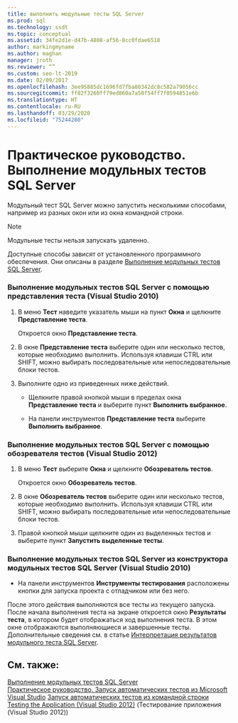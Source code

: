 ```yaml
---
title: выполнить модульные тесты SQL Server
ms.prod: sql
ms.technology: ssdt
ms.topic: conceptual
ms.assetid: 34fe2d1e-d47b-4808-af56-8cc0fdae6518
author: markingmyname
ms.author: maghan
manager: jroth
ms.reviewer: “”
ms.custom: seo-lt-2019
ms.date: 02/09/2017
ms.openlocfilehash: 3ee95885dc1696fd7fba80342dc8c582a79056cc
ms.sourcegitcommit: ff82f3260ff79ed860a7a58f54ff7f0594851e6b
ms.translationtype: HT
ms.contentlocale: ru-RU
ms.lasthandoff: 03/29/2020
ms.locfileid: "75244280"
---
```

# <a name="how-to-run-sql-server-unit-tests"></a>Практическое руководство. Выполнение модульных тестов SQL Server

Модульный тест SQL Server можно запустить несколькими способами, например из разных окон или из окна командной строки.  
  
> [!NOTE]  
> Модульные тесты нельзя запускать удаленно.  
  
Доступные способы зависят от установленного программного обеспечения. Они описаны в разделе [Выполнение модульных тестов SQL Server](../ssdt/running-sql-server-unit-tests.md).  
  
### <a name="to-run-sql-server-unit-tests-using-test-view-visual-studio-2010"></a>Выполнение модульных тестов SQL Server с помощью представления теста (Visual Studio 2010)  
  
1.  В меню **Тест** наведите указатель мыши на пункт **Окна** и щелкните **Представление теста**.  
  
    Откроется окно **Представление теста**.  
  
2.  В окне **Представление теста** выберите один или несколько тестов, которые необходимо выполнить. Используя клавиши CTRL или SHIFT, можно выбирать последовательные или непоследовательные блоки тестов.  
  
3.  Выполните одно из приведенных ниже действий.  
  
    -   Щелкните правой кнопкой мыши в пределах окна **Представление теста** и выберите пункт **Выполнить выбранное**.  
  
    -   На панели инструментов **Представление теста** выберите **Выполнить выбранное**.  
  
### <a name="to-run-sql-server-unit-tests-using-test-explorer-visual-studio-2012"></a>Выполнение модульных тестов SQL Server с помощью обозревателя тестов (Visual Studio 2012)  
  
1.  В меню **Тест** выберите **Окна** и щелкните **Обозреватель тестов**.  
  
    Откроется окно **Обозреватель тестов**.  
  
2.  В окне **Обозреватель тестов** выберите один или несколько тестов, которые необходимо выполнить. Используя клавиши CTRL или SHIFT, можно выбирать последовательные или непоследовательные блоки тестов.  
  
3.  Правой кнопкой мыши щелкните один из выделенных тестов и выберите пункт **Запустить выделенные тесты**.  
  
### <a name="to-run-sql-server-unit-tests-from-the-sql-server-unit-test-designer-visual-studio-2010"></a>Выполнение модульных тестов SQL Server из конструктора модульных тестов SQL Server (Visual Studio 2010)  
  
-   На панели инструментов **Инструменты тестирования** расположены кнопки для запуска проекта с отладчиком или без него.  
  
После этого действия выполняются все тесты из текущего запуска. После начала выполнения теста на экране откроется окно **Результаты теста**, в котором будет отображаться ход выполнения теста. В этом окне отображаются выполняющиеся и завершенные тесты. Дополнительные сведения см. в статье [Интерпретация результатов модульного теста SQL Server](../ssdt/interpreting-sql-server-unit-test-results.md).  
  
## <a name="see-also"></a>См. также:  
[Выполнение модульных тестов SQL Server](../ssdt/running-sql-server-unit-tests.md)  
[Практическое руководство. Запуск автоматических тестов из Microsoft Visual Studio](https://msdn.microsoft.com/library/ms182470(VS.100).aspx)  
[Запуск автоматических тестов из командной строки](https://msdn.microsoft.com/library/ms182486(VS.100).aspx)  
[Testing the Application (Visual Studio 2012)](https://msdn.microsoft.com/library/ms182409.aspx) (Тестирование приложения (Visual Studio 2012))  
  
